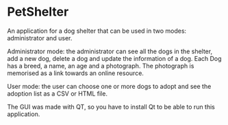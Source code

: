 # PetShelter
An application for a dog shelter that can be used in two modes: administrator and user.

Administrator mode: the administrator can see all the dogs in the shelter, add a new dog, delete a dog and update the information of a dog. Each Dog has a breed, a name, an age and a photograph. The photograph is memorised as a link towards an online resource.

User mode: the user can choose one or more dogs to adopt and see the adoption list as a CSV or HTML file.

The GUI was made with QT, so you have to install Qt to be able to run this application.
